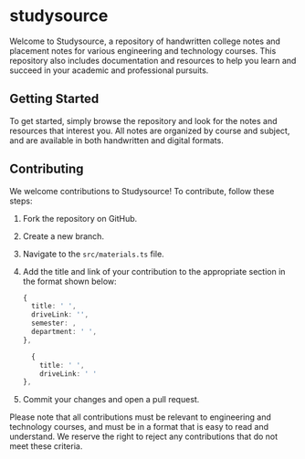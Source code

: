 # studysource

Welcome to Studysource, a repository of handwritten college notes and placement notes for various engineering and technology courses. This repository also includes documentation and resources to help you learn and succeed in your academic and professional pursuits.

## Getting Started

To get started, simply browse the repository and look for the notes and resources that interest you. All notes are organized by course and subject, and are available in both handwritten and digital formats.
## Contributing

We welcome contributions to Studysource! To contribute, follow these steps:

1. Fork the repository on GitHub.
2. Create a new branch.
3. Navigate to the `src/materials.ts` file.
4. Add the title and link of your contribution to the appropriate section in the format shown below:

    ```typescript
    {
      title: ' ',
      driveLink: '',
      semester: ,
      department: ' ',
    },
    ```

    ```typescript
      {
        title: ' ',
        driveLink: ' '
   },
    ```

5. Commit your changes and open a pull request.

Please note that all contributions must be relevant to engineering and technology courses, and must be in a format that is easy to read and understand. We reserve the right to reject any contributions that do not meet these criteria.

